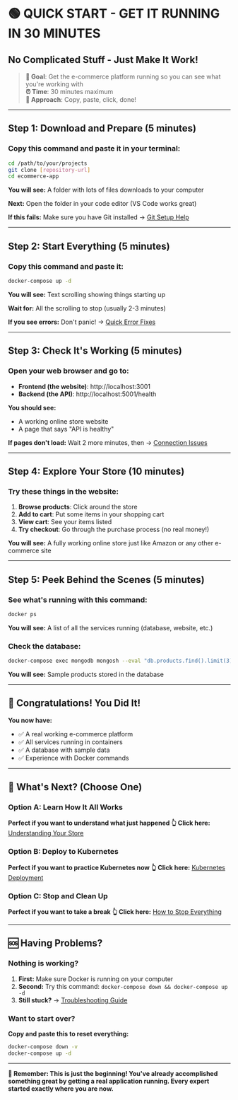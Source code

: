 # 🟢 **QUICK START - GET IT RUNNING IN 30 MINUTES**
## **No Complicated Stuff - Just Make It Work!**

> **🎯 Goal**: Get the e-commerce platform running so you can see what you're working with  
> **⏰ Time**: 30 minutes maximum  
> **🤝 Approach**: Copy, paste, click, done!  

---

## **Step 1: Download and Prepare (5 minutes)**

### **Copy this command and paste it in your terminal:**
```bash
cd /path/to/your/projects
git clone [repository-url]
cd ecommerce-app
```

**You will see:** A folder with lots of files downloads to your computer

**Next:** Open the folder in your code editor (VS Code works great)

**If this fails:** Make sure you have Git installed → [Git Setup Help](./git-setup.md)

---

## **Step 2: Start Everything (5 minutes)**

### **Copy this command and paste it:**
```bash
docker-compose up -d
```

**You will see:** Text scrolling showing things starting up

**Wait for:** All the scrolling to stop (usually 2-3 minutes)

**If you see errors:** Don't panic! → [Quick Error Fixes](./quick-fixes.md)

---

## **Step 3: Check It's Working (5 minutes)**

### **Open your web browser and go to:**
- **Frontend (the website)**: http://localhost:3001
- **Backend (the API)**: http://localhost:5001/health

**You should see:**
- A working online store website
- A page that says "API is healthy"

**If pages don't load:** Wait 2 more minutes, then → [Connection Issues](./connection-help.md)

---

## **Step 4: Explore Your Store (10 minutes)**

### **Try these things in the website:**
1. **Browse products**: Click around the store
2. **Add to cart**: Put some items in your shopping cart
3. **View cart**: See your items listed
4. **Try checkout**: Go through the purchase process (no real money!)

**You will see:** A fully working online store just like Amazon or any other e-commerce site

---

## **Step 5: Peek Behind the Scenes (5 minutes)**

### **See what's running with this command:**
```bash
docker ps
```

**You will see:** A list of all the services running (database, website, etc.)

### **Check the database:**
```bash
docker-compose exec mongodb mongosh --eval "db.products.find().limit(3)"
```

**You will see:** Sample products stored in the database

---

## 🎉 **Congratulations! You Did It!**

**You now have:**
- ✅ A real working e-commerce platform
- ✅ All services running in containers
- ✅ A database with sample data
- ✅ Experience with Docker commands

---

## **🚀 What's Next? (Choose One)**

### **Option A: Learn How It All Works**
**Perfect if you want to understand what just happened**
**👆 Click here:** [Understanding Your Store](./how-it-works.md)

### **Option B: Deploy to Kubernetes**
**Perfect if you want to practice Kubernetes now**
**👆 Click here:** [Kubernetes Deployment](./kubernetes-basics.md)

### **Option C: Stop and Clean Up**
**Perfect if you want to take a break**
**👆 Click here:** [How to Stop Everything](./cleanup.md)

---

## **🆘 Having Problems?**

### **Nothing is working?**
1. **First:** Make sure Docker is running on your computer
2. **Second:** Try this command: `docker-compose down && docker-compose up -d`
3. **Still stuck?** → [Troubleshooting Guide](./troubleshooting.md)

### **Want to start over?**
**Copy and paste this to reset everything:**
```bash
docker-compose down -v
docker-compose up -d
```

---

**🎯 Remember: This is just the beginning! You've already accomplished something great by getting a real application running. Every expert started exactly where you are now.**